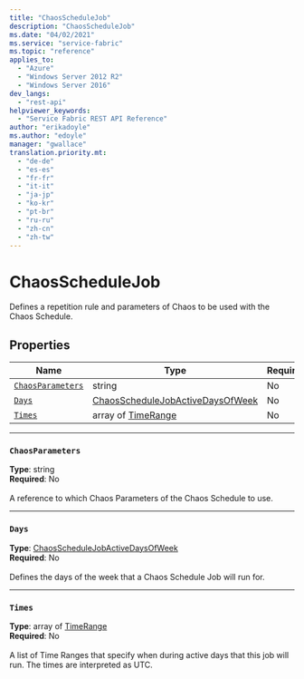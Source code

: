 ```yaml
---
title: "ChaosScheduleJob"
description: "ChaosScheduleJob"
ms.date: "04/02/2021"
ms.service: "service-fabric"
ms.topic: "reference"
applies_to: 
  - "Azure"
  - "Windows Server 2012 R2"
  - "Windows Server 2016"
dev_langs: 
  - "rest-api"
helpviewer_keywords: 
  - "Service Fabric REST API Reference"
author: "erikadoyle"
ms.author: "edoyle"
manager: "gwallace"
translation.priority.mt: 
  - "de-de"
  - "es-es"
  - "fr-fr"
  - "it-it"
  - "ja-jp"
  - "ko-kr"
  - "pt-br"
  - "ru-ru"
  - "zh-cn"
  - "zh-tw"
---
```

# ChaosScheduleJob

Defines a repetition rule and parameters of Chaos to be used with the Chaos Schedule.

## Properties
| Name | Type | Required |
| --- | --- | --- |
| [`ChaosParameters`](#chaosparameters) | string | No |
| [`Days`](#days) | [ChaosScheduleJobActiveDaysOfWeek](sfclient-model-chaosschedulejobactivedaysofweek.md) | No |
| [`Times`](#times) | array of [TimeRange](sfclient-model-timerange.md) | No |

____
### `ChaosParameters`
__Type__: string <br/>
__Required__: No<br/>
<br/>
A reference to which Chaos Parameters of the Chaos Schedule to use.


____
### `Days`
__Type__: [ChaosScheduleJobActiveDaysOfWeek](sfclient-model-chaosschedulejobactivedaysofweek.md) <br/>
__Required__: No<br/>
<br/>
Defines the days of the week that a Chaos Schedule Job will run for.

____
### `Times`
__Type__: array of [TimeRange](sfclient-model-timerange.md) <br/>
__Required__: No<br/>
<br/>
A list of Time Ranges that specify when during active days that this job will run. The times are interpreted as UTC.

